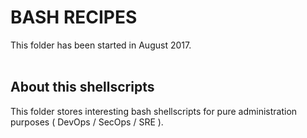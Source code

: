 # BASH RECIPES
This folder has been started in August 2017.  
<br>

## About this shellscripts
This folder stores interesting bash shellscripts for pure administration purposes ( DevOps / SecOps / SRE ).

